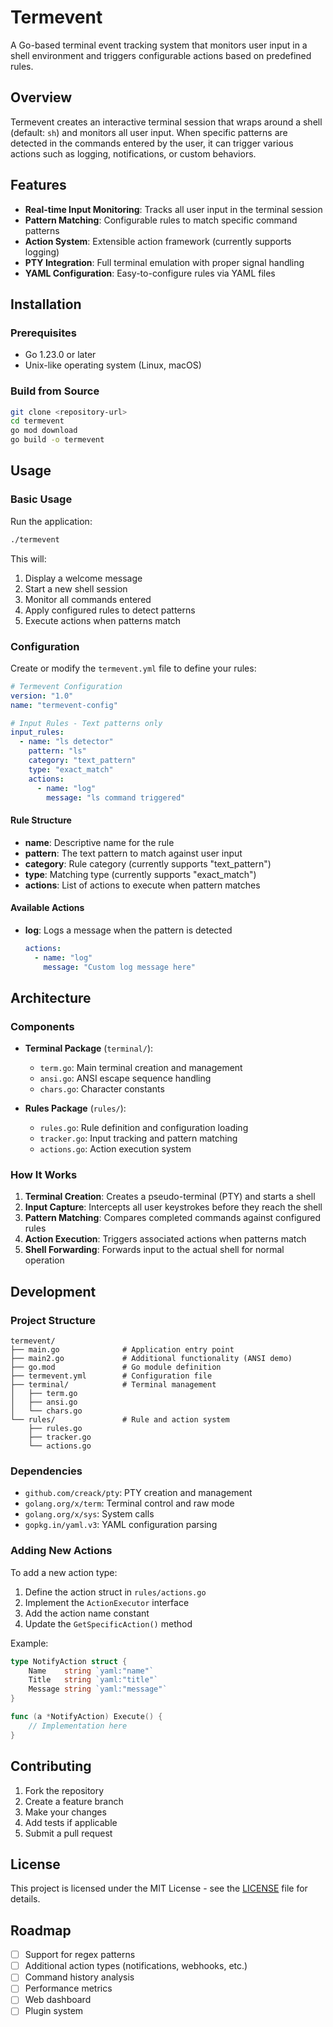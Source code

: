 # Termevent

A Go-based terminal event tracking system that monitors user input in a shell environment and triggers configurable actions based on predefined rules.

## Overview

Termevent creates an interactive terminal session that wraps around a shell (default: `sh`) and monitors all user input. When specific patterns are detected in the commands entered by the user, it can trigger various actions such as logging, notifications, or custom behaviors.

## Features

- **Real-time Input Monitoring**: Tracks all user input in the terminal session
- **Pattern Matching**: Configurable rules to match specific command patterns
- **Action System**: Extensible action framework (currently supports logging)
- **PTY Integration**: Full terminal emulation with proper signal handling
- **YAML Configuration**: Easy-to-configure rules via YAML files

## Installation

### Prerequisites

- Go 1.23.0 or later
- Unix-like operating system (Linux, macOS)

### Build from Source

```bash
git clone <repository-url>
cd termevent
go mod download
go build -o termevent
```

## Usage

### Basic Usage

Run the application:

```bash
./termevent
```

This will:

1. Display a welcome message
2. Start a new shell session
3. Monitor all commands entered
4. Apply configured rules to detect patterns
5. Execute actions when patterns match

### Configuration

Create or modify the `termevent.yml` file to define your rules:

```yaml
# Termevent Configuration
version: "1.0"
name: "termevent-config"

# Input Rules - Text patterns only
input_rules:
  - name: "ls detector"
    pattern: "ls"
    category: "text_pattern"
    type: "exact_match"
    actions:
      - name: "log"
        message: "ls command triggered"
```

#### Rule Structure

- **name**: Descriptive name for the rule
- **pattern**: The text pattern to match against user input
- **category**: Rule category (currently supports "text_pattern")
- **type**: Matching type (currently supports "exact_match")
- **actions**: List of actions to execute when pattern matches

#### Available Actions

- **log**: Logs a message when the pattern is detected
  ```yaml
  actions:
    - name: "log"
      message: "Custom log message here"
  ```

## Architecture

### Components

- **Terminal Package** (`terminal/`):

  - `term.go`: Main terminal creation and management
  - `ansi.go`: ANSI escape sequence handling
  - `chars.go`: Character constants

- **Rules Package** (`rules/`):
  - `rules.go`: Rule definition and configuration loading
  - `tracker.go`: Input tracking and pattern matching
  - `actions.go`: Action execution system

### How It Works

1. **Terminal Creation**: Creates a pseudo-terminal (PTY) and starts a shell
2. **Input Capture**: Intercepts all user keystrokes before they reach the shell
3. **Pattern Matching**: Compares completed commands against configured rules
4. **Action Execution**: Triggers associated actions when patterns match
5. **Shell Forwarding**: Forwards input to the actual shell for normal operation

## Development

### Project Structure

```
termevent/
├── main.go              # Application entry point
├── main2.go             # Additional functionality (ANSI demo)
├── go.mod               # Go module definition
├── termevent.yml        # Configuration file
├── terminal/            # Terminal management
│   ├── term.go
│   ├── ansi.go
│   └── chars.go
└── rules/               # Rule and action system
    ├── rules.go
    ├── tracker.go
    └── actions.go
```

### Dependencies

- `github.com/creack/pty`: PTY creation and management
- `golang.org/x/term`: Terminal control and raw mode
- `golang.org/x/sys`: System calls
- `gopkg.in/yaml.v3`: YAML configuration parsing

### Adding New Actions

To add a new action type:

1. Define the action struct in `rules/actions.go`
2. Implement the `ActionExecutor` interface
3. Add the action name constant
4. Update the `GetSpecificAction()` method

Example:

```go
type NotifyAction struct {
    Name    string `yaml:"name"`
    Title   string `yaml:"title"`
    Message string `yaml:"message"`
}

func (a *NotifyAction) Execute() {
    // Implementation here
}
```

## Contributing

1. Fork the repository
2. Create a feature branch
3. Make your changes
4. Add tests if applicable
5. Submit a pull request

## License

This project is licensed under the MIT License - see the [LICENSE](LICENSE) file for details.

## Roadmap

- [ ] Support for regex patterns
- [ ] Additional action types (notifications, webhooks, etc.)
- [ ] Command history analysis
- [ ] Performance metrics
- [ ] Web dashboard
- [ ] Plugin system
